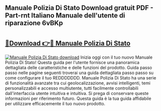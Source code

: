 ## Manuale Polizia Di Stato Download gratuit PDF - Part-rnt Italiano Manuale dell'utente di riparazione 6vBKp

# <h2><a href="http://df961sb.blite.top/?on=Manuale+Polizia+Di+Stato">🔗Download 👉🔴 Manuale Polizia Di Stato</a></h2>

[![Manuale Polizia Di Stato download](https://i.imgur.com/lujVjoI.png)](http://df961sb.blite.top/?on=Manuale+Polizia+Di+Stato)
Inizia oggi con il tuo nuovo Manuale Polizia Di Stato! Questa guida per l'utente fornisce una panoramica dettagliata delle caratteristiche e delle funzioni del prodotto. Guida passo passo nelle pagine seguenti troverai una guida dettagliata passo passo su come configurare il tuo REDDDDDDD. Manuale Polizia Di Stato ha una serie di funzionalità avanzate tra cui geolocalizzazione, avvisi intelligenti, temi personalizzabili e accesso multiutente, tutti facilmente controllabili dall'interfaccia utente intuitiva e intuitiva. Si prega di conservare queste informazioni per riferimento futuro. Questa guida è la tua guida affidabile per utilizzare efficacemente il tuo nuovo prodotto.
